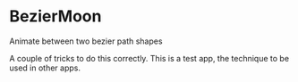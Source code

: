 # BezierMoon
Animate between two bezier path shapes

A couple of tricks to do this correctly.
This is a test app, the technique to be used in other apps.
